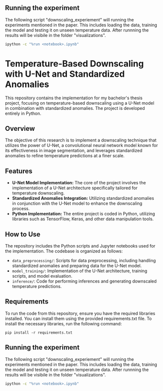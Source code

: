 
## Running the experiment
The following script "downscaling_experiement" will running the experiments mentioned in the paper. This includes loading the data, training the model and testing it on unseen temperature data. After runnning the results will be visibile in the folder "visualizations". 

```bash
ipython -c "%run <notebook>.ipynb"
```

# Temperature-Based Downscaling with U-Net and Standardized Anomalies

This repository contains the implementation for my bachelor's thesis project, focusing on temperature-based downscaling using a U-Net model in combination with standardized anomalies. The project is developed entirely in Python.

## Overview

The objective of this research is to implement a downscaling technique that utilizes the power of U-Net, a convolutional neural network model known for its effectiveness in image segmentation, and leverages standardized anomalies to refine temperature predictions at a finer scale.

## Features

- **U-Net Model Implementation:** The core of the project involves the implementation of a U-Net architecture specifically tailored for temperature downscaling.
- **Standardized Anomalies Integration:** Utilizing standardized anomalies in conjunction with the U-Net model to enhance the downscaling process.
- **Python Implementation:** The entire project is coded in Python, utilizing libraries such as TensorFlow, Keras, and other data manipulation tools.

## How to Use

The repository includes the Python scripts and Jupyter notebooks used for the implementation. The codebase is organized as follows:

- `data_preprocessing/`: Scripts for data preprocessing, including handling standardized anomalies and preparing data for the U-Net model.
- `model_training/`: Implementation of the U-Net architecture, training scripts, and model evaluation.
- `inference/`: Code for performing inferences and generating downscaled temperature predictions.

## Requirements

To run the code from this repository, ensure you have the required libraries installed. You can install them using the provided requirements.txt file. To install the necessary libraries, run the following command:

```
pip install -r requirements.txt
```

## Running the experiment
The following script "downscaling_experiement" will running the experiments mentioned in the paper. This includes loading the data, training the model and testing it on unseen temperature data. After runnning the results will be visibile in the folder "visualizations". 

```bash
ipython -c "%run <notebook>.ipynb"